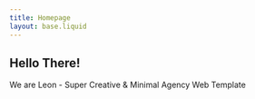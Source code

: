 ```yaml
---
title: Homepage
layout: base.liquid
---
```


<section class="landing">
	<div class="intro-text">
		<h1>Hello There!</h1>
		<p>We are Leon - Super Creative & Minimal Agency Web Template</p>
	</div>
</section>
